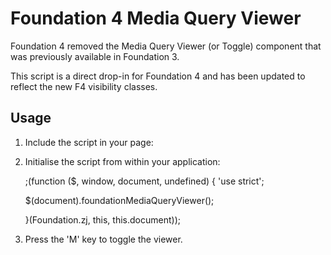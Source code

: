 Foundation 4 Media Query Viewer
===============================

Foundation 4 removed the Media Query Viewer (or Toggle) component that was previously available in Foundation 3.

This script is a direct drop-in for Foundation 4 and has been updated to reflect the new F4 visibility classes.

Usage
-----

1.  Include the script in your page:

    <script src="javascripts/foundation-mediaQueryToggle.js"></script>
    
2.  Initialise the script from within your application:

    ;(function ($, window, document, undefined) {
      'use strict';
      
      $(document).foundationMediaQueryViewer();
      
    }(Foundation.zj, this, this.document));

3.  Press the 'M' key to toggle the viewer.
